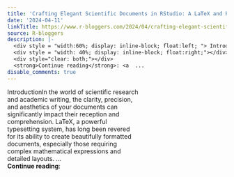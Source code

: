 ```yaml
---
title: 'Crafting Elegant Scientific Documents in RStudio: A LaTeX and R Markdown Tutorial'
date: '2024-04-11'
linkTitle: https://www.r-bloggers.com/2024/04/crafting-elegant-scientific-documents-in-rstudio-a-latex-and-r-markdown-tutorial/
source: R-bloggers
description: |-
  <div style = "width:60%; display: inline-block; float:left; "> IntroductionIn the world of scientific research and academic writing, the clarity, precision, and aesthetics of your documents can significantly impact their reception and comprehension. LaTeX, a powerful typesetting system, has long been revered for its ability to create beautifully formatted documents, especially those requiring complex mathematical expressions and detailed layouts. ...</div>
  <div style = "width: 40%; display: inline-block; float:right;"></div>
  <div style="clear: both;"></div>
  <strong>Continue reading</strong>: <a  ...
disable_comments: true
---
```

<div style = "width:60%; display: inline-block; float:left; "> IntroductionIn the world of scientific research and academic writing, the clarity, precision, and aesthetics of your documents can significantly impact their reception and comprehension. LaTeX, a powerful typesetting system, has long been revered for its ability to create beautifully formatted documents, especially those requiring complex mathematical expressions and detailed layouts. ...</div>
<div style = "width: 40%; display: inline-block; float:right;"></div>
<div style="clear: both;"></div>
<strong>Continue reading</strong>: <a  ...